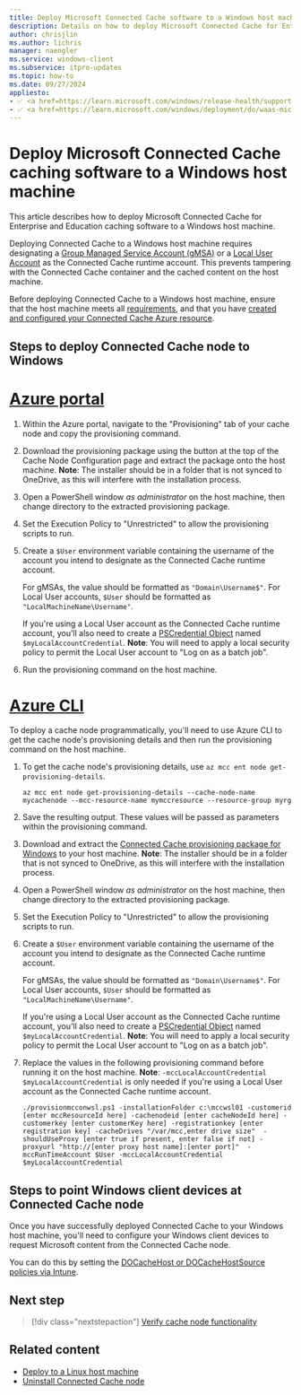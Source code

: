 ```yaml
---
title: Deploy Microsoft Connected Cache software to a Windows host machine
description: Details on how to deploy Microsoft Connected Cache for Enterprise and Education cache software to a Windows host machine.
author: chrisjlin
ms.author: lichris
manager: naengler
ms.service: windows-client
ms.subservice: itpro-updates
ms.topic: how-to
ms.date: 09/27/2024
appliesto: 
- ✅ <a href=https://learn.microsoft.com/windows/release-health/supported-versions-windows-client target=_blank>Windows 11</a>
- ✅ <a href=https://learn.microsoft.com/windows/deployment/do/waas-microsoft-connected-cache target=_blank>Microsoft Connected Cache for Enterprise and Education</a>	
---
```


# Deploy Microsoft Connected Cache caching software to a Windows host machine

This article describes how to deploy Microsoft Connected Cache for Enterprise and Education caching software to a Windows host machine.

Deploying Connected Cache to a Windows host machine requires designating a [Group Managed Service Account (gMSA)](/windows-server/security/group-managed-service-accounts/getting-started-with-group-managed-service-accounts) or a [Local User Account](https://support.microsoft.com/windows/create-a-local-user-or-administrator-account-in-windows-20de74e0-ac7f-3502-a866-32915af2a34d) as the Connected Cache runtime account. This prevents tampering with the Connected Cache container and the cached content on the host machine.

Before deploying Connected Cache to a Windows host machine, ensure that the host machine meets all [requirements](mcc-ent-prerequisites.md), and that you have [created and configured your Connected Cache Azure resource](mcc-ent-create-resource-and-cache.md).

## Steps to deploy Connected Cache node to Windows

# [Azure portal](#tab/portal)

1. Within the Azure portal, navigate to the "Provisioning" tab of your cache node and copy the provisioning command.
1. Download the provisioning package using the button at the top of the Cache Node Configuration page and extract the package onto the host machine. **Note**: The installer should be in a folder that is not synced to OneDrive, as this will interfere with the installation process.
1. Open a PowerShell window *as administrator* on the host machine, then change directory to the extracted provisioning package.
1. Set the Execution Policy to "Unrestricted" to allow the provisioning scripts to run.
1. Create a `$User` environment variable containing the username of the account you intend to designate as the Connected Cache runtime account. 

    For gMSAs, the value should be formatted as `"Domain\Username$"`. For Local User accounts, `$User` should be formatted as `"LocalMachineName\Username"`.

   If you're using a Local User account as the Connected Cache runtime account, you'll also need to create a [PSCredential Object](/dotnet/api/system.management.automation.pscredential) named `$myLocalAccountCredential`. **Note**: You will need to apply a local security policy to permit the Local User account to "Log on as a batch job".

1. Run the provisioning command on the host machine.

# [Azure CLI](#tab/cli)

To deploy a cache node programmatically, you'll need to use Azure CLI to get the cache node's provisioning details and then run the provisioning command on the host machine.

1. To get the cache node's provisioning details, use `az mcc ent node get-provisioning-details`.

   ```azurecli-interactive
   az mcc ent node get-provisioning-details --cache-node-name mycachenode --mcc-resource-name mymccresource --resource-group myrg
   ```

1. Save the resulting output. These values will be passed as parameters within the provisioning command.
1. Download and extract the [Connected Cache provisioning package for Windows](https://aka.ms/MCC-Ent-InstallScript-WSL) to your host machine. **Note**: The installer should be in a folder that is not synced to OneDrive, as this will interfere with the installation process.
1. Open a PowerShell window *as administrator* on the host machine, then change directory to the extracted provisioning package.
1. Set the Execution Policy to "Unrestricted" to allow the provisioning scripts to run.
1. Create a `$User` environment variable containing the username of the account you intend to designate as the Connected Cache runtime account. 

    For gMSAs, the value should be formatted as `"Domain\Username$"`. For Local User accounts, `$User` should be formatted as `"LocalMachineName\Username"`.

   If you're using a Local User account as the Connected Cache runtime account, you'll also need to create a [PSCredential Object](/dotnet/api/system.management.automation.pscredential) named `$myLocalAccountCredential`. **Note**: You will need to apply a local security policy to permit the Local User account to "Log on as a batch job".

1. Replace the values in the following provisioning command before running it on the host machine. **Note**:  `-mccLocalAccountCredential $myLocalAccountCredential` is only needed if you're using a Local User account as the Connected Cache runtime account.

   ```powershell-interactive
   ./provisionmcconwsl.ps1 -installationFolder c:\mccwsl01 -customerid [enter mccResourceId here] -cachenodeid [enter cacheNodeId here] -customerkey [enter customerKey here] -registrationkey [enter registration key] -cacheDrives "/var/mcc,enter drive size"  -shouldUseProxy [enter true if present, enter false if not] -proxyurl "http://[enter proxy host name]:[enter port]"  -mccRunTimeAccount $User -mccLocalAccountCredential $myLocalAccountCredential
   ```

## Steps to point Windows client devices at Connected Cache node

Once you have successfully deployed Connected Cache to your Windows host machine, you'll need to configure your Windows client devices to request Microsoft content from the Connected Cache node.

You can do this by setting the [DOCacheHost or DOCacheHostSource policies via Intune](./waas-delivery-optimization-reference.md#cache-server-hostname).

## Next step

> [!div class="nextstepaction"]
> [Verify cache node functionality](mcc-ent-verify-cache-node.md)

## Related content

- [Deploy to a Linux host machine](mcc-ent-deploy-to-linux.md)
- [Uninstall Connected Cache node](mcc-ent-uninstall-cache-node.md)
